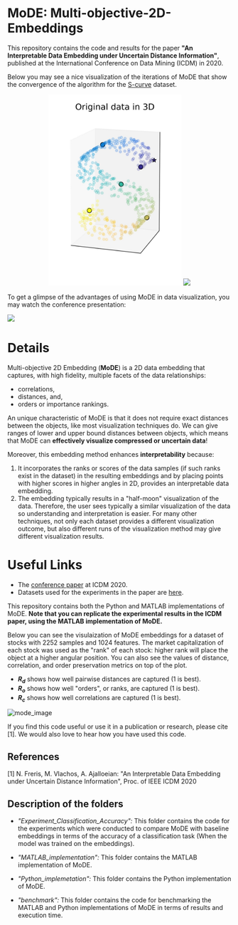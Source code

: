 # MoDE: Multi-objective-2D-Embeddings

This repository contains the code and results for the paper **"An Interpretable Data Embedding under Uncertain Distance Information"**, published at the International Conference on Data Mining (ICDM) in 2020. 

Below you may see a nice visualization of the iterations of MoDE that show the convergence of the algorithm for the [S-curve](https://scikit-learn.org/stable/modules/generated/sklearn.datasets.make_s_curve.html) dataset.

<p align="middle">
  <img src="https://github.com/ahmadajal/MoDE/blob/master/Python_implementation/S_shape_data_org.jpg" width="300" />
  <img src="https://github.com/ahmadajal/MoDE/blob/master/Python_implementation/MoDE_iterations.gif" width="500" /> 
</p>

To get a glimpse of the advantages of using MoDE in data visualization, you may watch the conference presentation:

[![](http://img.youtube.com/vi/WC6ESPrQLXo/0.jpg)](http://www.youtube.com/watch?v=WC6ESPrQLXo "Video Presentation")


# Details

Multi-objective 2D Embedding (__MoDE__) is a 2D data embedding that captures, with high fidelity, multiple facets of the data relationships: 

- correlations, 
- distances, and, 
- orders or importance rankings. 

An unique characteristic of MoDE is that it does not require exact distances between the objects, like most visualization techniques do. We can give ranges of lower and upper bound distances between objects, which means that MoDE can **effectively visualize compressed or uncertain data**!

Moreover, this embedding method enhances **interpretability** because:

1) It incorporates the ranks or scores of the data samples (if such ranks exist in the dataset) in the resulting embeddings and by placing points with higher scores in higher angles in 2D, provides an interpretable data embedding. 
2) The embedding typically results in a "half-moon" visualization of the data. Therefore, the user sees typically a similar visualization of the data so understanding and interpretation is easier. For many other techniques, not only each dataset provides a different visualization outcome, but also different runs of the visualization method may give different visualization results.

# Useful Links
- The [conference paper](https://github.com/ahmadajal/Multi-objective-2D-Embeddings/blob/master/MoDE_ICDM_2020.pdf) at ICDM 2020.
- Datasets used for the experiments in the paper are [here](https://www.dropbox.com/sh/r5ovlq82ihcpc1j/AAALX__nRzVOShJMfhj35ZJBa?dl=0).

This repository contains both the Python and MATLAB implementations of MoDE. __Note that you can replicate the experimental results in the ICDM paper, using the MATLAB implementation of MoDE.__

Below you can see the visulaization of MoDE embeddings for a dataset of stocks with 2252 samples and 1024 features. The market capitalization of each stock was used as the "rank" of each stock: higher rank will place the object at a higher angular position. You can also see the values of distance, correlation, and order preservation metrics on top of the plot.

- **$R_d$** shows how well pairwise distances are captured (1 is best).
- **$R_o$** shows how well "orders", or ranks, are captured (1 is best).
- **$R_c$** shows how well correlations are captured (1 is best).


<img src="https://github.com/ahmadajal/Multi-objective-2D-Embeddings/blob/master/images/mode.png?raw=True" alt="mode_image" width="500">

If you find this code useful or use it in a publication or research, please cite [1]. We would also love to hear how you have used this code.

## References
[1] N. Freris, M. Vlachos, A. Ajalloeian: "An Interpretable Data Embedding under Uncertain Distance Information", Proc. of IEEE ICDM 2020

## Description of the folders
- _"Experiment_Classification_Accuracy":_ This folder contains the code for the experiments which were conducted to compare MoDE with baseline embeddings in terms of the accuracy of a classification task (When the model was trained on the embeddings).

- _"MATLAB_implementation":_ This folder contains the MATLAB implementation of MoDE.

- _"Python_implemetation":_ This folder contains the Python implementation of MoDE.

- _"benchmark":_ This folder contains the code for benchmarking the MATLAB and Python implementations of MoDE in terms of results and execution time.

